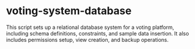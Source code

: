 # voting-system-database
This script sets up a relational database system for a voting platform, including schema definitions, constraints, and sample data insertion. It also includes permissions setup, view creation, and backup operations. 
